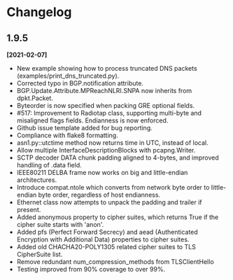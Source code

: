 # Changelog

## 1.9.5
**[2021-02-07]** 

- New example showing how to process truncated DNS packets (examples/print_dns_truncated.py).
- Corrected typo in BGP.notification attribute.
- BGP.Update.Attribute.MPReachNLRI.SNPA now inherits from dpkt.Packet.
- Byteorder is now specified when packing GRE optional fields.
- \#517: Improvement to Radiotap class, supporting multi-byte and misaligned flags fields. Endianness is now enforced.
- Github issue template added for bug reporting.
- Compliance with flake8 formatting.
- asn1.py::utctime method now returns time in UTC, instead of local.
- Allow multiple InterfaceDescriptionBlocks with pcapng.Writer.
- SCTP decoder DATA chunk padding aligned to 4-bytes, and improved handling of .data field.
- IEEE80211 DELBA frame now works on big and little-endian architectures.
- Introduce compat.ntole which converts from network byte order to little-endian byte order, regardless of host endianness.
- Ethernet class now attempts to unpack the padding and trailer if present.
- Added anonymous property to cipher suites, which returns True if the cipher suite starts with 'anon'.
- Added pfs (Perfect Forward Secrecy) and aead (Authenticated Encryption with Additional Data) properties to cipher suites.
- Added old CHACHA20-POLY1305 related cipher suites to TLS CipherSuite list.
- Remove redundant num_compression_methods from TLSClientHello
- Testing improved from 90% coverage to over 99%.